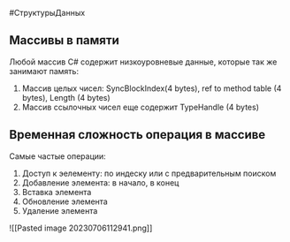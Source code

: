 #СтруктурыДанных 
## Массивы в памяти

Любой массив C# содержит низкоуровневые данные, которые так же занимают память: 
1. Массив целых чисел: SyncBlockIndex(4 bytes), ref to method table (4 bytes), Length (4 bytes)
2. Массив ссылочных чисел еще содержит TypeHandle (4 bytes)

## Временная сложность операция в массиве

Самые частые операции:
1. Доступ к эелементу: по индеску или с предварительным поиском 
2. Добавление элемента: в начало, в конец
3. Вставка элемента
4. Обновление элемента
5. Удаление элемента

![[Pasted image 20230706112941.png]]
